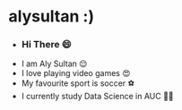 # alysultan :)
- ### Hi There 😄
- I am Aly Sultan 😌
- I love playing video games 😍
- My favourite sport is soccer ⚽
- I currently study Data Science in AUC 👨‍🎓
